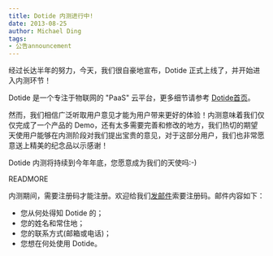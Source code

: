 ```yaml
---
title: Dotide 内测进行中!
date: 2013-08-25
author: Michael Ding
tags:
- 公告announcement
---
```


经过长达半年的努力，今天，我们很自豪地宣布，Dotide 正式上线了，并开始进入内测环节！

Dotide 是一个专注于物联网的 "PaaS" 云平台，更多细节请参考 [Dotide首页](http://dotide.com)。

然而，我们相信广泛听取用户意见才能为用户带来更好的体验！内测意味着我们仅仅完成了一个产品的 Demo，还有太多需要完善和修改的地方，我们热切的期望天使用户能够在内测阶段对我们提出宝贵的意见，对于这部分用户，我们也非常愿意送上精美的纪念品以示感谢！

Dotide 内测将持续到今年年底，您愿意成为我们的天使吗:-)

READMORE

内测期间，需要注册码才能注册。欢迎给我们[发邮件](mailto:support@dotide.com)索要注册码。邮件内容如下：

* 您从何处得知 Dotide 的；
* 您的姓名和常住地；
* 您的联系方式(邮箱或电话)；
* 您想在何处使用 Dotide。
